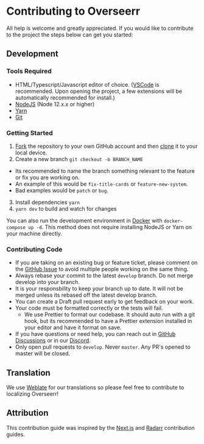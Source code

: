 # Contributing to Overseerr

All help is welcome and greatly appreciated. If you would like to contribute to the project the steps below can get you started:

## Development

### Tools Required

- HTML/Typescript/Javascript editor of choice. ([VSCode](https://code.visualstudio.com/) is recommended. Upon opening the project, a few extensions will be automatically recommended for install.)
- [NodeJS](https://nodejs.org/en/download/) (Node 12.x.x or higher)
- [Yarn](https://yarnpkg.com/)
- [Git](https://git-scm.com/downloads)

### Getting Started

1. [Fork](https://help.github.com/articles/fork-a-repo/) the repository to your own GitHub account and then [clone](https://help.github.com/articles/cloning-a-repository/) it to your local device.
2. Create a new branch `git checkout -b BRANCH_NAME`

- Its recommended to name the branch something relevant to the feature or fix you are working on.
- An example of this would be `fix-title-cards` or `feature-new-system`.
- Bad examples would be `patch` or `bug`.

3. Install dependencies `yarn`
4. `yarn dev` to build and watch for changes

You can also run the development environment in [Docker](https://www.docker.com/) with `docker-compose up -d`. This method does not require installing NodeJS or Yarn on your machine directly.

### Contributing Code

- If you are taking on an existing bug or feature ticket, please comment on the [GitHub Issue](https://github.com/sct/overseerr/issues) to avoid multiple people working on the same thing.
- Always rebase your commit to the latest `develop` branch. Do not merge develop into your branch.
- It is your responsbility to keep your branch up to date. It will not be merged unless its rebased off the latest develop branch.
- You can create a Draft pull request early to get feedback on your work.
- Your code must be formatted correctly or the tests will fail.
  - We use Prettier to format our codebase. It should auto run with a git hook, but its recommended to have a Prettier extension installed in your editor and have it format on save.
- If you have questions or need help, you can reach out in [GitHub Discussions](https://github.com/sct/overseerr/discussions) or in our [Discord](https://discord.gg/PkCWJSeCk7).
- Only open pull requests to `develop`. Never `master`. Any PR's opened to master will be closed.

## Translation

We use [Weblate](https://hosted.weblate.org/engage/overseerr/) for our translations so please feel free to contribute to localizing Overseerr!

## Attribution

This contribution guide was inspired by the [Next.js](https://github.com/vercel/next.js) and [Radarr](https://github.com/Radarr/Radarr) contribution guides.
